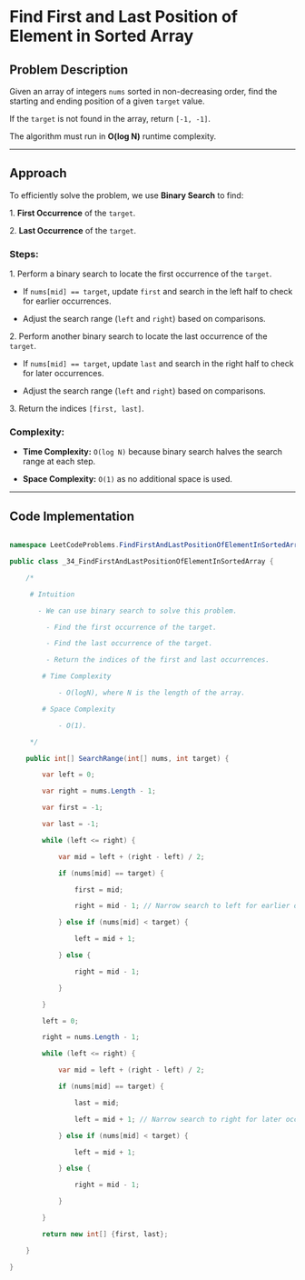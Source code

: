 # Find First and Last Position of Element in Sorted Array

## Problem Description

Given an array of integers `nums` sorted in non-decreasing order, find the starting and ending position of a given
`target` value.

If the `target` is not found in the array, return `[-1, -1]`.

The algorithm must run in **O(log N)** runtime complexity.

---

## Approach

To efficiently solve the problem, we use **Binary Search** to find:

1\. **First Occurrence** of the `target`.

2\. **Last Occurrence** of the `target`.

### Steps:

1\. Perform a binary search to locate the first occurrence of the `target`.

- If `nums[mid] == target`, update `first` and search in the left half to check for earlier occurrences.

- Adjust the search range (`left` and `right`) based on comparisons.

2\. Perform another binary search to locate the last occurrence of the `target`.

- If `nums[mid] == target`, update `last` and search in the right half to check for later occurrences.

- Adjust the search range (`left` and `right`) based on comparisons.

3\. Return the indices `[first, last]`.

### Complexity:

- **Time Complexity:** `O(log N)` because binary search halves the search range at each step.

- **Space Complexity:** `O(1)` as no additional space is used.

---

## Code Implementation

```csharp

namespace LeetCodeProblems.FindFirstAndLastPositionOfElementInSortedArray;

public class _34_FindFirstAndLastPositionOfElementInSortedArray {

    /*

     # Intuition

       - We can use binary search to solve this problem.

         - Find the first occurrence of the target.

         - Find the last occurrence of the target.

         - Return the indices of the first and last occurrences.

        # Time Complexity

            - O(logN), where N is the length of the array.

        # Space Complexity

            - O(1).

     */

    public int[] SearchRange(int[] nums, int target) {

        var left = 0;

        var right = nums.Length - 1;

        var first = -1;

        var last = -1;

        while (left <= right) {

            var mid = left + (right - left) / 2;

            if (nums[mid] == target) {

                first = mid;

                right = mid - 1; // Narrow search to left for earlier occurrences

            } else if (nums[mid] < target) {

                left = mid + 1;

            } else {

                right = mid - 1;

            }

        }

        left = 0;

        right = nums.Length - 1;

        while (left <= right) {

            var mid = left + (right - left) / 2;

            if (nums[mid] == target) {

                last = mid;

                left = mid + 1; // Narrow search to right for later occurrences

            } else if (nums[mid] < target) {

                left = mid + 1;

            } else {

                right = mid - 1;

            }

        }

        return new int[] {first, last};

    }

}
